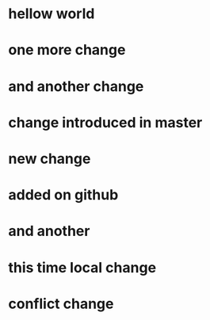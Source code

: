 # hellow world
# one more change
# and another change



# change introduced in master
# new change

# added on github
# and another

# this time local change

# conflict change
